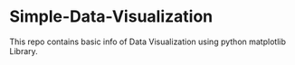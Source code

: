 # Simple-Data-Visualization
This repo contains basic info of Data Visualization using python matplotlib Library.
